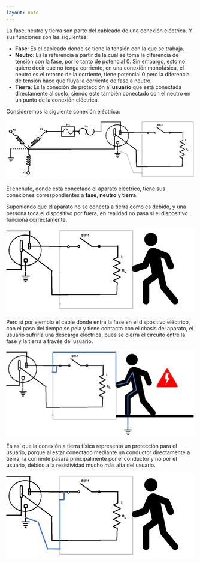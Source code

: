 ```yaml
---
layout: note
---
```


La fase, neutro y tierra son parte del cableado de una conexión eléctrica. Y sus funciones son las siguientes:

* **Fase**: Es el cableado donde se tiene la tensión con la que se trabaja.
* **Neutro**: Es la referencia a partir de la cual se toma la diferencia de tensión con la fase, por lo tanto de potencial 0. Sin embargo, esto no quiere decir que no tenga corriente, en una conexión monofásica, el neutro es el retorno de la corriente, tiene potencial 0 pero la diferencia de tensión hace que fluya la corriente de fase a neutro.
* **Tierra**: Es la conexión de protección al **usuario** que está conectada directamente al suelo, siendo este también conectado con el neutro en un punto de la conexión eléctrica.

Consideremos la siguiente conexión eléctrica:

![Conexión eléctrica](../../img/conexionElectrica.jpg)

El enchufe, donde está conectado el aparato eléctrico, tiene sus conexiones correspondientes a **fase**, **neutro** y **tierra**.

Suponiendo que el aparato no se conecta a tierra como es debido, y una persona toca el dispositivo por fuera, en realidad no pasa si el dispositivo funciona correctamente.

![Usuario tocando dispositivo flotante sin problemas](../../img/proteccionTierra1.png)

Pero si por ejemplo el cable donde entra la fase en el dispositivo eléctrico, con el paso del tiempo se pela y tiene contacto con el chasis del aparato, el usuario sufriría una descarga eléctrica, pues se cierra el circuito entre la fase y la tierra a través del usuario.

![Usuario tocando dispositivo flotante con problemas](../../img/proteccionTierra2.png)

Es así que la conexión a tierra física representa un protección para el usuario, porque al estar conectado mediante un conductor directamente a tierra, la corriente pasara principalmente por el conductor y no por el usuario, debido a la resistividad mucho más alta del usuario.

![Usuario tocando dispositivo flotante con problemas a tierra](../../img/proteccionTierra3.png)
